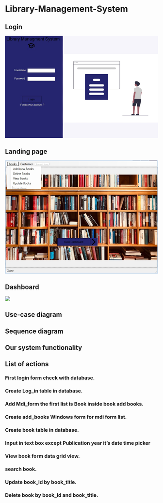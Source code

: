 # Library-Management-System
## Login
![](./image.png) 
## Landing page
![](img/image.png) 
## Dashboard
![](img/dash.png) 
## Use-case diagram
## Sequence diagram
## Our system functionality
## List of actions
### First login form check with database.
### Create Log_in table in database.
###
### Add Mdi_form the first list is Book inside book add books. 
### Create add_books Windows form for mdi form list.
### Create book table in database.
### Input in text box except Publication year it’s date time picker
### View book form data grid view.
###
### search book.
### Update book_id by book_title. 
### Delete book by book_id and book_title.
###

